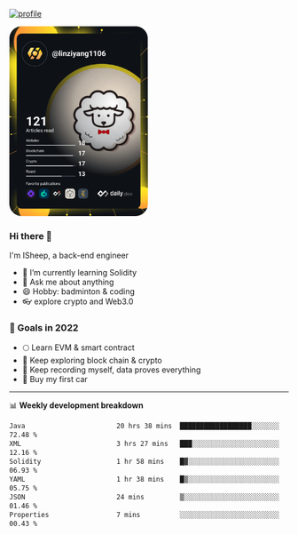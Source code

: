[![profile](http://img.codelin.xyz/hello-im-isheep.svg)](https://www.calligrapher.ai/)

<a href="https://app.daily.dev/linziyang1106"><img src="/devcard.png" width="250" alt="ISheep's Dev Card"/></a>

### Hi there 🐏

I'm ISheep, a back-end engineer

- 🔭 I’m currently learning Solidity
- 💬 Ask me about anything
- 😄 Hobby: badminton & coding
- 👓 explore crypto and Web3.0

### 🚀 Goals in 2022
+ 🌕 Learn EVM & smart contract
+ 🤔 Keep exploring block chain & crypto
+ 🐏 Keep recording myself, data proves everything
+ 🚗 Buy my first car

-------

📊 **Weekly development breakdown**
<!--START_SECTION:waka-->

```text
Java                       20 hrs 38 mins  ██████████████████░░░░░░░   72.48 %
XML                        3 hrs 27 mins   ███░░░░░░░░░░░░░░░░░░░░░░   12.16 %
Solidity                   1 hr 58 mins    █▓░░░░░░░░░░░░░░░░░░░░░░░   06.93 %
YAML                       1 hr 38 mins    █▒░░░░░░░░░░░░░░░░░░░░░░░   05.75 %
JSON                       24 mins         ▒░░░░░░░░░░░░░░░░░░░░░░░░   01.46 %
Properties                 7 mins          ░░░░░░░░░░░░░░░░░░░░░░░░░   00.43 %
```

<!--END_SECTION:waka-->
